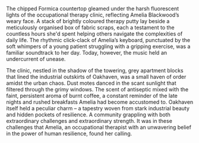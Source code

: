 The chipped Formica countertop gleamed under the harsh fluorescent lights of the occupational therapy clinic, reflecting Amelia Blackwood’s weary face.  A stack of brightly coloured therapy putty lay beside a meticulously organised box of fabric scraps, each a testament to the countless hours she'd spent helping others navigate the complexities of daily life.  The rhythmic click-clack of Amelia’s keyboard, punctuated by the soft whimpers of a young patient struggling with a gripping exercise, was a familiar soundtrack to her day.  Today, however, the music held an undercurrent of unease.

The clinic, nestled in the shadow of the towering, grey apartment blocks that lined the industrial outskirts of Oakhaven, was a small haven of order amidst the urban chaos.  Dust motes danced in the scant sunlight that filtered through the grimy windows.  The scent of antiseptic mixed with the faint, persistent aroma of burnt coffee, a constant reminder of the late nights and rushed breakfasts Amelia had become accustomed to.  Oakhaven itself held a peculiar charm – a tapestry woven from stark industrial beauty and hidden pockets of resilience.  A community grappling with both extraordinary challenges and extraordinary strength.  It was in these challenges that Amelia, an occupational therapist with an unwavering belief in the power of human resilience, found her calling.
